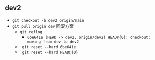 ## dev2
- ``` git checkout -b dev2 origin/main ```
- ``` git pull origin dev ``` 回滚方案
  - ``` git reflog ```
    - ``` 6be641e (HEAD -> dev2, origin/dev2) HEAD@{0}: checkout: moving from dev to dev2 ```
  - ```  git reset --hard 6be641e ```
  - ```  git reset --hard HEAD@{0} ```
